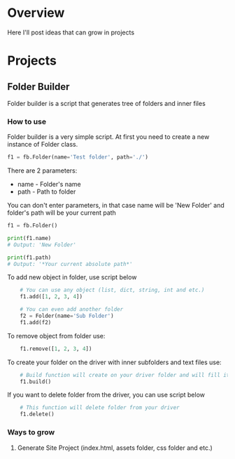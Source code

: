 # Overview
Here I'll post ideas that can grow in projects

# Projects
## Folder Builder
Folder builder is a script that generates tree of folders and inner files

### How to use
Folder builder is a very simple script.
At first you need to create a new instance of Folder class.
```python
f1 = fb.Folder(name='Test folder', path='./')
```
There are 2 parameters:
  * name - Folder's name
  * path - Path to folder

You can don't enter parameters, in that case name will be 'New Folder' and folder's path will be your current path
```python
f1 = fb.Folder()

print(f1.name)
# Output: 'New Folder'

print(f1.path)
# Output: '*Your current absolute path*'
```

To add new object in folder, use script below
```python
    # You can use any object (list, dict, string, int and etc.)
    f1.add([1, 2, 3, 4])

    # You can even add another folder
    f2 = Folder(name='Sub Folder')
    f1.add(f2)
```
To remove object from folder use:
```python
    f1.remove([1, 2, 3, 4])
```
To create your folder on the driver with inner subfolders and text files use:
```python
    # Build function will create on your driver folder and will fill it with subfolders and files
    f1.build()
```
If you want to delete folder from the driver, you can use script below
```python
    # This function will delete folder from your driver
    f1.delete()
```

### Ways to grow
1. Generate Site Project (index.html, assets folder, css folder and etc.)